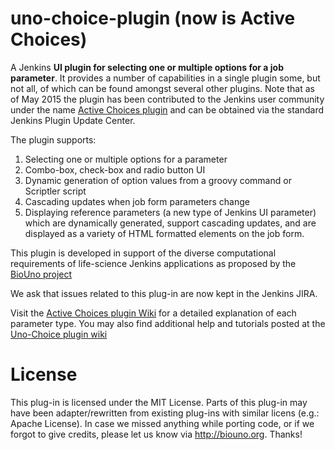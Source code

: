 uno-choice-plugin (now is Active Choices)
=================

A Jenkins **UI plugin for selecting one or multiple options for a job parameter**. It provides a number of capabilities in a single plugin some, but not all, of which can be found amongst several other plugins. Note that as of May 2015 the plugin has been contributed to the Jenkins user community under the name [Active Choices plugin](https://wiki.jenkins-ci.org/display/JENKINS/Active+Choices+Plugin) and can be obtained via the standard Jenkins Plugin Update Center.

The plugin supports:

1. Selecting one or multiple options for a parameter
2. Combo-box, check-box and radio button UI
3. Dynamic generation of option values from a groovy command or Scriptler script
4. Cascading updates when job form parameters change
5. Displaying reference parameters (a new type of Jenkins UI parameter) which are dynamically generated, support cascading updates, and are displayed as a variety of HTML formatted elements on the job form.
 
This plugin is developed in support of the diverse computational requirements of life-science Jenkins applications as proposed by the [BioUno project](http://biouno.org/)

We ask that issues 
related to this plug-in are now kept in the Jenkins JIRA.

Visit the [Active Choices plugin Wiki](https://wiki.jenkins-ci.org/display/JENKINS/Active+Choices+Plugin) for a detailed explanation of each parameter type. You may also find additional help and tutorials posted at the [Uno-Choice plugin wiki](https://github.com/biouno/uno-choice-plugin/wiki)

# License

This plug-in is licensed under the MIT License. Parts of this plug-in 
may have been adapter/rewritten from existing plug-ins with similar 
licens (e.g.: Apache License). In case we missed anything while 
porting code, or if we forgot to give credits, please let us know via 
http://biouno.org. Thanks!
